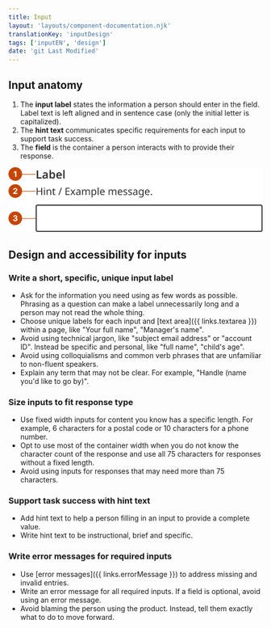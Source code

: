 ```yaml
---
title: Input
layout: 'layouts/component-documentation.njk'
translationKey: 'inputDesign'
tags: ['inputEN', 'design']
date: 'git Last Modified'
---
```


## Input anatomy

<ol class="anatomy-list">
  <li>The <strong>input label</strong> states the information a person should enter in the field. Label text is left aligned and in sentence case (only the initial letter is capitalized).</li>
  <li>The <strong>hint text</strong> communicates specific requirements for each input to support task success.</li>
  <li>The <strong>field</strong> is the container a person interacts with to provide their response.</li>
</ol>

<img class="b-sm b-default p-400" src="/images/en/components/anatomy/gcds-input-anatomy.svg" alt="Input anatomy showing the Input label, Hint text/ example message and dark blue outline white box for text input."/>

## Design and accessibility for inputs

### Write a short, specific, unique input label

- Ask for the information you need using as few words as possible. Phrasing as a question can make a label unnecessarily long and a person may not read the whole thing.
- Choose unique labels for each input and [text area]({{ links.textarea }}) within a page, like "Your full name", "Manager's name".
- Avoid using technical jargon, like "subject email address" or "account ID". Instead be specific and personal, like "full name", "child's age".
- Avoid using colloquialisms and common verb phrases that are unfamiliar to non-fluent speakers.
- Explain any term that may not be clear. For example, "Handle (name you'd like to go by)".

### Size inputs to fit response type

- Use fixed width inputs for content you know has a specific length. For example, 6 characters for a postal code or 10 characters for a phone number.
- Opt to use most of the container width when you do not know the character count of the response and use all 75 characters for responses without a fixed length.
- Avoid using inputs for responses that may need more than 75 characters.

### Support task success with hint text

- Add hint text to help a person filling in an input to provide a complete value.
- Write hint text to be instructional, brief and specific.

### Write error messages for required inputs

- Use [error messages]({{ links.errorMessage }}) to address missing and invalid entries.
- Write an error message for all required inputs. If a field is optional, avoid using an error message.
- Avoid blaming the person using the product. Instead, tell them exactly what to do to move forward.
